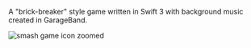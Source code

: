 A "brick-breaker" style game written in Swift 3 with background music created in GarageBand.


![smash game icon zoomed](https://user-images.githubusercontent.com/27168316/32254950-bca354ce-be7a-11e7-8264-410e926f11c8.png)
